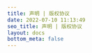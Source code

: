 ```yaml
---
title: 声明 | 版权协议
date: 2022-07-10 11:13:49
seo_title: 声明 | 版权协议
layout: docs
bottom_meta: false
---
```


<div id="gitcalendar" style="display:none">
本站的采用 Hexo + acryple（butterfly 魔改版）+ twikoo 评论系统（私有部署）+CICD（自动集成自动部署）

这篇文章主要想能够更加清楚明白的介绍本站的协议标准和要求

非商业性 - 个人博客 - 无广告

本站无广告嵌入和商业行为，违反协议的行为不仅会损害原作者的创作热情，而且会影响整个版权环境

基于[原作者开源地址](https://github.com/LYXOfficial/Hexo-theme-Acryple)进行 2 次修改配置开发

## 网站本身有关

本站已开启雷池防火墙，请刷流量的耗子尾汁！！！
